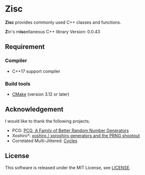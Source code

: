 # Zisc #

**Zisc** provides commonly used C++ classes and functions.

**Z**in's m**isc**ellaneous C++ library
Version: 0.0.43

## Requirement ##

### Compiler ###

* C++17 support compiler

### Build tools ###

* [CMake](https://cmake.org/) (version 3.12 or later)

## Acknowledgement ##

I would like to thank the following projects.

* PCG: [PCG, A Family of Better Random Number Generators](http://www.pcg-random.org/)
* Xoshiro\*: [xoshiro / xoroshiro generators and the PRNG shootout](http://xoshiro.di.unimi.it/)
* Correlated Multi-Jittered: [Cycles](https://www.cycles-renderer.org/)

## License ##

This software is released under the MIT License,
see [LICENSE](LICENSE).
